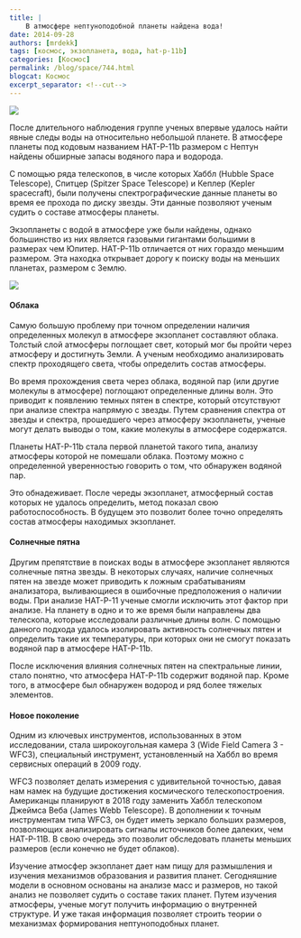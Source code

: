 ```yaml
---
title: |
    В атмосфере нептуноподобной планеты найдена вода!
date: 2014-09-28
authors: [mrdekk]
tags: [космос, экзопланета, вода, hat-p-11b]
categories: [Космос]
permalink: /blog/space/744.html
blogcat: Космос
excerpt_separator: <!--cut-->
---
```



![](http://itw66.ru/uploads/images/00/00/01/2014/09/25/b68d72.jpg)


После длительного наблюдения группе ученых впервые удалось найти явные следы воды на относительно небольшой планете. В атмосфере планеты под кодовым названием HAT-P-11b размером с Нептун найдены обширные запасы водяного пара и водорода.

С помощью ряда телескопов, в числе которых Хаббл (Hubble Space Telescope), Спитцер (Spitzer Space Telescope) и Кеплер (Kepler spacecraft), были получены спектрографические данные планеты во время ее прохода по диску звезды. Эти данные позволяют ученым судить о составе атмосферы планеты.

Экзопланеты с водой в атмосфере уже были найдены, однако большинство из них является газовыми гигантами большими в размерах чем Юпитер. HAT-P-11b отличается от них гораздо меньшим размером. Эта находка открывает дорогу к поиску воды на меньших планетах, размером с Землю.


<!--cut-->



![](http://itw66.ru/uploads/images/00/00/01/2014/09/25/af7da2.png)


#### Облака


Самую большую проблему при точном определении наличия определенных молекул в атмосфере экзопланет составляют облака. Толстый слой атмосферы поглощает свет, который мог бы пройти через атмосферу и достигнуть Земли. А ученым необходимо анализировать спектр проходящего света, чтобы определить состав атмосферы.

Во время прохождения света через облака, водяной пар (или другие молекулы в атмосфере) поглощают определенные длины волн. Это приводит к появлению темных пятен в спектре, который отсутствуют при анализе спектра напрямую с звезды. Путем сравнения спектра от звезды и спектра, прошедшего через атмосферу экзопланеты, ученые могут делать выводы о том, какие молекулы в атмосфере содержатся.

Планеты HAT-P-11b стала первой планетой такого типа, анализу атмосферы которой не помешали облака. Поэтому можно с определенной уверенностью говорить о том, что обнаружен водяной пар.

Это обнадеживает. После череды экзопланет, атмосферный состав которых не удалось определить, метод показал свою работоспособность. В будущем это позволит более точно определять состав атмосферы находимых экзопланет.

#### Солнечные пятна


Другим препятствие в поисках воды в атмосфере экзопланет являются солнечные пятна звезды. В некоторых случаях, наличие солнечных пятен на звезде может приводить к ложным срабатываниям анализатора, выливающиеся в ошибочные предположения о наличии воды. При анализе HAT-P-11 ученые смогли исключить этот фактор при анализе. На планету в одно и то же время были направлены два телескопа, которые исследовали различные длины волн. С помощью данного подхода удалось изолировать активность солнечных пятен и определить такие их температуры, при которых они не смогут показать водяной пар в атмосфере HAT-P-11b.

После исключения влияния солнечных пятен на спектральные линии, стало понятно, что атмосфера HAT-P-11b содержит водяной пар. Кроме того, в атмосфере был обнаружен водород и ряд более тяжелых элементов.

#### Новое поколение


Одним из ключевых инструментов, использованных в этом исследовании, стала широкоугольная камера 3 (Wide Field Camera 3 - WFC3), специальный инструмент, установленный на Хаббл во время сервисных операций в 2009 году.

WFC3 позволяет делать измерения с удивительной точностью, давая нам намек на будущие достижения космического телескопостроения. Американцы планируют в 2018 году заменить Хаббл телескопом Джеймса Веба (James Webb Telescope). В дополнении к точным инструментам типа WFC3, он будет иметь зеркало больших размеров, позволяющих анализировать сигналы источников более далеких, чем HAT-P-11B. В свою очередь это позволит обследовать планеты меньших размеров (если конечно не будет облаков).

Изучение атмосфер экзопланет дает нам пищу для размышления и изучения механизмов образования и развития планет. Сегодняшние модели в основном основаны на анализе масс и размеров, но такой анализ не позволяет судить о составе таких планет. Путем изучения атмосферы, ученые могут получить информацию о внутренней структуре. И уже такая информация позволяет строить теории о механизмах формирования нептуноподобных планет.
